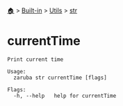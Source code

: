 <!--startTocHeader-->
[🏠](../../../README.md) > [Built-in](../../README.md) > [Utils](../README.md) > [str](README.md)
# currentTime
<!--endTocHeader-->

```
Print current time

Usage:
  zaruba str currentTime [flags]

Flags:
  -h, --help   help for currentTime

```

<!--startTocSubtopic-->
<!--endTocSubtopic-->